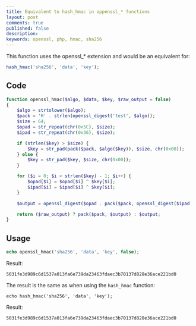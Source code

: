```yaml
---
title: Equivalent to hash_hmac in oppenssl_* functions
layout: post
comments: true
published: false
description: 
keywords: openssl, php, hmac, sha256
---
```


This function uses the openssl_* extension and would be an equivalent for: 

```php
hash_hmac('sha256', 'data', 'key');
```

## Code

```php
function openssl_hmac($algo, $data, $key, $raw_output = false)
{
    $algo = strtolower($algo);
    $pack = 'H' . strlen(openssl_digest('test', $algo));
    $size = 64;
    $opad = str_repeat(chr(0x5C), $size);
    $ipad = str_repeat(chr(0x36), $size);

    if (strlen($key) > $size) {
        $key = str_pad(pack($pack, $algo($key)), $size, chr(0x00));
    } else {
        $key = str_pad($key, $size, chr(0x00));
    }

    for ($i = 0; $i < strlen($key) - 1; $i++) {
        $opad[$i] = $opad[$i] ^ $key[$i];
        $ipad[$i] = $ipad[$i] ^ $key[$i];
    }

    $output = openssl_digest($opad . pack($pack, openssl_digest($ipad . $data, $algo)), $algo);

    return ($raw_output) ? pack($pack, $output) : $output;
}
```

## Usage

```php
echo openssl_hmac('sha256', 'data', 'key', false);
```

Result: 

```
5031fe3d989c6d1537a013fa6e739da23463fdaec3b70137d828e36ace221bd0
```

The result is the same as when using the `hash_hmac` function:

```
echo hash_hmac('sha256', 'data', 'key');
```

Result:

```
5031fe3d989c6d1537a013fa6e739da23463fdaec3b70137d828e36ace221bd0
```